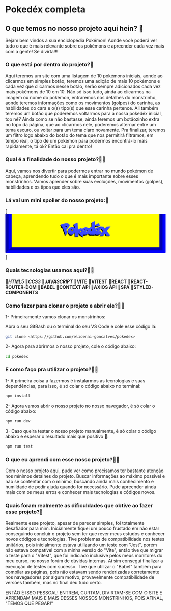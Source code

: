 # Pokedéx completa

## O que temos no nosso projeto aqui hein? 🤔
Sejam bem vindos a sua enciclopédia Pokémon! Aonde você poderá ver tudo o que é mais relevante sobre os pokémons e apreender cada vez mais com a gente! Se divirta!!!

### O que está por dentro do projeto?👀
Aqui teremos um site com uma listagem de 10 pokémons iniciais, aonde ao clicarmos em simples botão, teremos uma adição de mais 10 pokémons e cada vez que clicarmos nesse botão, serão sempre adicionados cada vez mais pokémons de 10 em 10.
Não só isso tudo, ainda ao clicarmos na imagem ou nome do pokémon, entraremos nos detalhes do monstrinho, aonde teremos informações como os movimentos (golpes) do carinha, as habilidades do cara e o(s) tipo(s) que esse carinha pertence. Ali também teremos um botão que poderemos voltarmos para a nossa pokedéx inicial, top né?
Ainda como se não bastasse, ainda teremos um botãozinho extra no topo da página, que ao clicarmos nele, poderemos alternar entre um tema escuro, ou voltar para um tema claro novamente.
Pra finalizar, teremos um filtro logo abaixo do botão do tema que nos permitirá filtramos, em tempo real, o tipo de um pokémon para podermos encontrá-lo mais rapidamente, tá ok?
Então cai pra dentro!

### Qual é a finalidade do nosso projeto?👨‍🎓
Aqui, vamos nos divertir para podermos entrar no mundo pokémon de cabeça, aprendendo tudo o que é mais importante sobre esses monstrinhos. Vamos aprender sobre suas evoluções, movimentos (golpes), habilidades e os tipos que eles são.

### Lá vai um mini spoiler do nosso projeto:🍿
[<img src="./src/image/Animação-Pokedéx.gif" alt="gif spoiler projeto pokedéx">]

### Quais tecnologias usamos aqui?👨‍💻
📌***HTML5***
📌***CCS3***
📌***JAVASCRIPT***
📌**VITE**
📌**VITEST**
📌**REACT**
📌**REACT-ROUTER-DOM**
📌**BABEL**
📌**CONTEXT API**
📌**AXIOS API**
📌**SPA**
📌**STYLED-COMPONENTS**


### Como fazer para clonar o projeto e abrir ele?🕵️‍♂️
1- Primeiramente vamos clonar os monstrinhos:

Abra o seu GitBash ou o terminal do seu VS Code e cole esse código lá:
```bash
git clone <https://github.com/elioenai-goncalves/pokedex>
```
2- Agora para abrirmos o nosso projeto, cole o código abaixo:
```bash
cd pokedex
```

### E como faço pra utilizar o projeto?🐱‍💻
1- A primeira coisa a fazermos é instalarmos as tecnologias e suas dependências, para isso, é só colar o código abaixo no terminal:
```bash
npm install
```

2- Agora vamos abrir o nosso projeto no nosso navegador, é só colar o código abaixo:
```bash
npm run dev
```

3- Caso queira testar o nosso projeto manualmente, é só colar o código abaixo e esperar o resultado mais que positivo 😬:
```bash
npm run test
```

### O que eu aprendi com esse nosso projeto?🧙‍♂️
Com o nosso projeto aqui, pude ver como precisamos ter bastante atenção nos mínimos detalhes do projeto. Buscar informações ao máximo possível e não se contentar com o mínimo, buscando ainda mais conhecimento e humildade de pedir ajuda quando for necessário.
Pude apreender ainda mais com os meus erros e conhecer mais tecnologias e códigos novos.

### Quais foram realmente as dificuldades que obtive ao fazer esse projeto?🤯
Realmente esse projeto, apesar de parecer simples, foi totalmente desafiador para mim. Inicialmente fiquei um pouco frustado em não estar conseguindo concluir o projeto sem ter que rever meus estudos e conhecer novos códigos e tecnologias.
Tive problemas de compatibilidade nos testes unitários, pois inicialmente estava utilizando um teste com "Jest", porém não estava compatível com a minha versão do "Vite", então tive que migrar o teste para o "Vitest", que foi indiciado inclusive pelos meus monitores do meu curso, no nosso forúm de dúvidas internas. Ai sim consegui finalizar a execução de testes com sucesso.
Tive que utilizar o "Babel" também para compilar as páginas, pois não estavam sendo renderizadas corretamente nos navegadores por algum motivo, provavelmente compatibilidade de versões também, mas no final deu tudo certo.

ENTÃO É ISSO PESSOAL! ENTREM, CURTAM, DIVIRTAM-SE COM O SITE E APRENDAM MAIS E MAIS DESSES NOSSOS MONSTRINHOS, POIS AFINAL, "TEMOS QUE PEGAR!"


